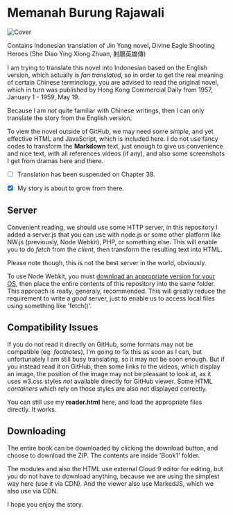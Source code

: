 # Memanah Burung Rajawali

![Cover](https://res.cloudinary.com/drzjshskk/image/upload/e_sharpen:120/v1676716319/sdyxz/originals/loch-00_x3cshn.jpg)

Contains Indonesian translation of Jin Yong novel, Divine Eagle Shooting Heroes (She Diao Ying Xiong Zhuan, 射鵰英雄傳)

I am trying to translate this novel into Indonesian based on the English version, which actually is _fan translated_,
so in order to get the real meaning of certain Chinese terminology, you are advised to read the original novel,
which in turn was published by Hong Kong Commercial Daily from 1957, January 1 - 1959, May 19.

Because I am _not_ quite familiar with Chinese writings, then I can only translate the story from the English version.

To view the novel outside of GitHub, we may need some _simple_, and yet effective HTML and JavaScript, which is included
here. I do not use fancy codes to transform the **Markdown** text, just enough to give us convenience and nice text,
with all references videos (if any), and also some screenshots I get from dramas here and there.

- [ ] Translation has been suspended on Chapter 38.
- [X] My story is about to grow from there.


## Server

Convenient reading, we should use some HTTP server, in this repository I added a server.js that you can use with node.js or
some other platform like NW.js (previously, Node Webkit), PHP, or something else. This will enable you to do *fetch* from
the *client*, then transform the resulting text into HTML.

Please note though, this is not the best server in the world, obviously.

To use Node Webkit, you must [download an appropriate version for your OS](https://nwjs.io/downloads/), then place the entire contents of this
repository into the same folder. This approach is really, generaly, recommended. This will greatly reduce the requirement to write a *good* server,
just to enable us to access local files using something like 'fetch()'.

## Compatibility Issues

If you do not read it directly on GitHub, some formats may not be compatible (eg. _footnotes_), I'm going to fix this as soon as I can, but unfortunately
I am still busy translating, so it may not be soon enough. But if you instead read it on GitHub, then some links to the videos, which display an image, the position
of the image may not be pleasant to look at, as it uses w3.css styles _not_ available directly for GitHub viewer. Some HTML _containers_ which rely on those
styles are also not displayed correctly.

You can still use my **reader.html** here, and load the appropriate files directly. It works.

## Downloading

The entire book can be downloaded by clicking the download button, and choose to download the ZIP.
The contents are inside 'Book1' folder.

The modules and also the HTML use external Cloud 9 editor for editing, but you do not have to download anything,
because we are using the simplest way here (use it via CDN). And the viewer also use MarkedJS, which we also use
via CDN.

I hope you enjoy the story.
